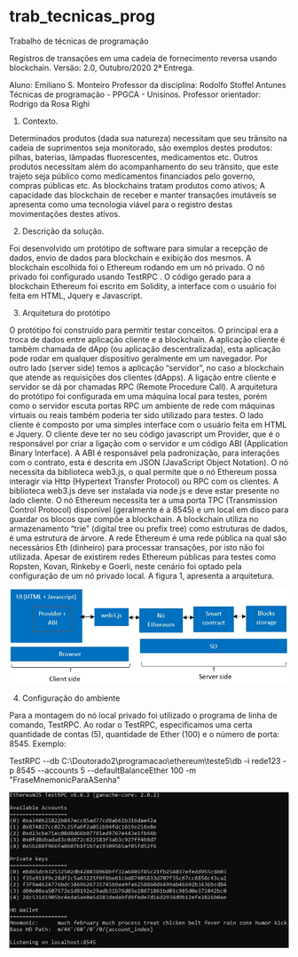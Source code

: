 # trab_tecnicas_prog
Trabalho de técnicas de programação

Registros de transações em uma cadeia de fornecimento reversa usando blockchain.
Versão: 2.0, Outubro/2020
2ª Entrega.

Aluno: Emiliano S. Monteiro
Professor da disciplina: Rodolfo Stoffel Antunes
Técnicas de programação - PPGCA - Unisinos.
Professor orientador: Rodrigo da Rosa Righi

1. Contexto.

Determinados produtos (dada sua natureza) necessitam que seu trânsito na cadeia de suprimentos seja monitorado, são exemplos destes produtos: pilhas, baterias, lâmpadas fluorescentes, medicamentos etc. Outros produtos necessitam além do acompanhamento do seu trânsito, que este trajeto seja público como medicamentos financiados pelo governo, compras públicas etc. As blockchains tratam produtos como ativos; A capacidade das blockchain de receber e manter transações imutáveis se apresenta como uma tecnologia viável para o registro destas movimentações destes ativos.

2. Descrição da solução.

Foi desenvolvido um protótipo de software para simular a recepção de dados, envio de dados para blockchain e exibição dos mesmos. A blockchain escolhida foi o Ethereum rodando em um nó privado. O nó privado foi configurado usando TestRPC . O código gerado para a blockchain Ethereum foi escrito em Solidity, a interface com o usuário foi feita em HTML, Jquery e Javascript. 

3. Arquitetura do protótipo

O protótipo foi construído para permitir testar conceitos. O principal era a troca de dados entre aplicação cliente e a blockchain. A aplicação cliente é também chamada de dApp (ou aplicação descentralizada), esta aplicação pode rodar em qualquer dispositivo geralmente em um navegador. Por outro lado (server side) temos a aplicação “servidor”, no caso a blockchain que atende as requisições dos clientes (dApps). A ligação entre cliente e servidor se dá por chamadas RPC (Remote Procedure Call). A arquitetura do protótipo foi configurada em uma máquina local para testes, porém como o servidor escuta portas RPC um ambiente de rede com máquinas virtuais ou reais também poderia ter sido utilizado para testes. O lado cliente é composto por uma simples interface com o usuário feita em HTML e Jquery. O cliente deve ter no seu código javascript um Provider, que é o responsável por criar a ligação com o servidor e um código ABI (Application Binary Interface). A ABI é responsável pela padronização, para interações com o contrato, esta é descrita em JSON (JavaScript Object Notation). O nó necessita da biblioteca web3.js, o qual permite que o nó Ethereum possa interagir via Http (Hypertext Transfer Protocol) ou RPC com os clientes. A biblioteca web3.js deve ser instalada via node.js  e deve estar presente no lado cliente. O nó Ethereum necessita ter a uma porta TPC (Transmission Control Protocol) disponível (geralmente é a 8545) e um local em disco para guardar os blocos que compõe a blockchain. A blockchain utiliza no armazenamento “trie” (digital tree ou prefix tree) como estruturas de dados, é uma estrutura de árvore. A rede Ethereum é uma rede pública na qual são necessários Eth (dinheiro) para processar transações, por isto não foi utilizada. Apesar de existirem redes Ethereum públicas para testes como Ropsten, Kovan, Rinkeby e Goerli, neste cenário foi optado pela configuração de um nó privado local. A figura 1, apresenta a arquitetura.

![alt text](https://github.com/monteiro74/trab_tecnicas_prog/blob/main/arquitetura.jpg?raw=true)

4. Configuração do ambiente

Para a montagem do nó local privado foi utilizado o programa de linha de comando, TestRPC. Ao rodar o TestRPC, especificamos uma certa quantidade de contas (5), quantidade de Ether (100) e o número de porta: 8545. Exemplo: 

TestRPC --db C:\Doutorado2\programacao\ethereum\teste5\db -i rede123 -p 8545 --accounts 5 --defaultBalanceEther 100 -m "FraseMnemonicParaASenha"

![alt text](https://github.com/monteiro74/trab_tecnicas_prog/blob/main/tela2.jpg?raw=true)

